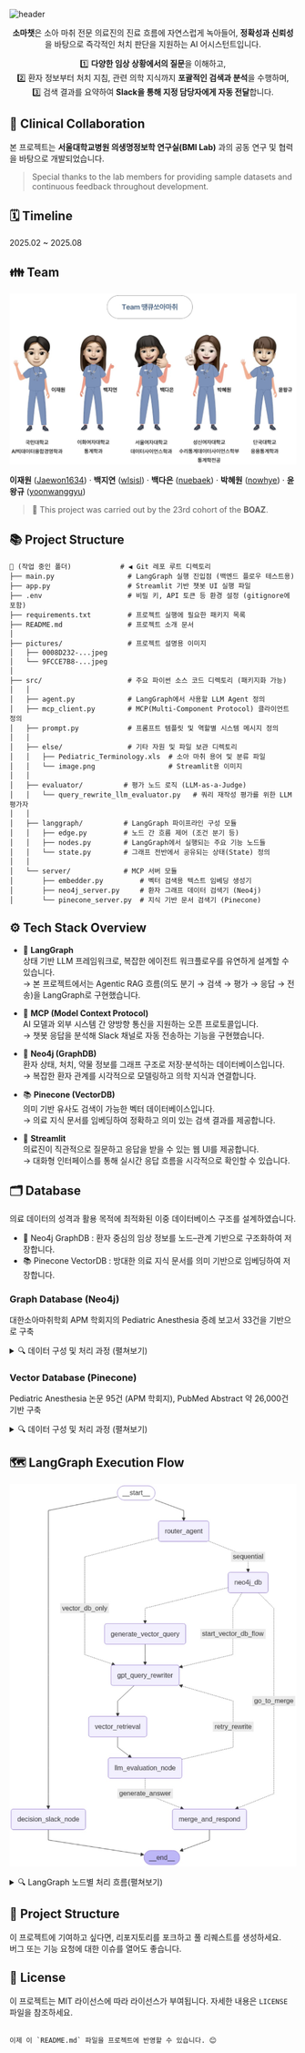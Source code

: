 ![header](https://capsule-render.vercel.app/api?type=Waving&color=auto&height=300&fontAlignY=50&fontAlign=50&section=header&text=땡큐소아마취&fontSize=50)
<div align=center>

**소마챗**은 소아 마취 전문 의료진의 진료 흐름에 자연스럽게 녹아들어,
**정확성과 신뢰성**을 바탕으로 즉각적인 처치 판단을 지원하는 AI 어시스턴트입니다.

1️⃣ **다양한 임상 상황에서의 질문**을 이해하고,  
2️⃣ 환자 정보부터 처치 지침, 관련 의학 지식까지 **포괄적인 검색과 분석**을 수행하며,  
3️⃣ 검색 결과를 요약하여 **Slack을 통해 지정 담당자에게 자동 전달**합니다.
</div>

## 🏥 Clinical Collaboration

본 프로젝트는 **서울대학교병원 의생명정보학 연구실(BMI Lab)** 과의 공동 연구 및 협력을 바탕으로 개발되었습니다.
> Special thanks to the lab members for providing sample datasets and continuous feedback throughout development.

## 🗓️ Timeline
2025.02 ~ 2025.08

## 👪 Team
<p align="center">
  <img src="pictures/9FCCE7B8-6EC3-406D-8927-5A748828A52B.jpeg" alt="LangGraph flowchart" width="600"/>
</p>

**이재원** ([Jaewon1634](https://github.com/Jaewon1634)) · **백지연** ([wlsisl](https://github.com/wlsisl)) · **백다은** ([nuebaek](https://github.com/nuebaek)) · **박혜원** ([nowhye](https://github.com/nowhye)) · **윤왕규** ([yoonwanggyu](https://github.com/yoonwanggyu)) 
> 📝 This project was carried out by the 23rd cohort of the **BOAZ**.

## 📚 Project Structure

```plaintext
📂 (작업 중인 폴더)            # ◀︎ Git 레포 루트 디렉토리
├── main.py                  # LangGraph 실행 진입점 (백엔드 플로우 테스트용)
├── app.py                   # Streamlit 기반 챗봇 UI 실행 파일
├── .env                     # 비밀 키, API 토큰 등 환경 설정 (gitignore에 포함)
├── requirements.txt         # 프로젝트 실행에 필요한 패키지 목록
├── README.md                # 프로젝트 소개 문서
│
├── pictures/                # 프로젝트 설명용 이미지
│   ├── 0008D232-...jpeg
│   └── 9FCCE7B8-...jpeg
│
├── src/                     # 주요 파이썬 소스 코드 디렉토리 (패키지화 가능)
│   │
│   ├── agent.py             # LangGraph에서 사용할 LLM Agent 정의
│   ├── mcp_client.py        # MCP(Multi-Component Protocol) 클라이언트 정의
│   ├── prompt.py            # 프롬프트 템플릿 및 역할별 시스템 메시지 정의
│   │
│   ├── else/                # 기타 자원 및 파일 보관 디렉토리
│   │   ├── Pediatric_Terminology.xls  # 소아 마취 용어 및 분류 파일
│   │   └── image.png                  # Streamlit용 이미지
│   │
│   ├── evaluator/          # 평가 노드 로직 (LLM-as-a-Judge)
│   │   └── query_rewrite_llm_evaluator.py   # 쿼리 재작성 평가를 위한 LLM 평가자
│   │
│   ├── langgraph/          # LangGraph 파이프라인 구성 모듈
│   │   ├── edge.py         # 노드 간 흐름 제어 (조건 분기 등)
│   │   ├── nodes.py        # LangGraph에서 실행되는 주요 기능 노드들
│   │   └── state.py        # 그래프 전반에서 공유되는 상태(State) 정의
│   │
│   └── server/             # MCP 서버 모듈
│       ├── embedder.py         # 벡터 검색용 텍스트 임베딩 생성기
│       ├── neo4j_server.py     # 환자 그래프 데이터 검색기 (Neo4j)
│       └── pinecone_server.py  # 지식 기반 문서 검색기 (Pinecone)
```

## ⚙️ Tech Stack Overview
- 🧩 **LangGraph**  
  상태 기반 LLM 프레임워크로, 복잡한 에이전트 워크플로우를 유연하게 설계할 수 있습니다.  
  → 본 프로젝트에서는 Agentic RAG 흐름(의도 분기 → 검색 → 평가 → 응답 → 전송)을 LangGraph로 구현했습니다.

- 🔗 **MCP (Model Context Protocol)**  
  AI 모델과 외부 시스템 간 양방향 통신을 지원하는 오픈 프로토콜입니다.  
  → 챗봇 응답을 분석해 Slack 채널로 자동 전송하는 기능을 구현했습니다.

- 🧬 **Neo4j (GraphDB)**  
  환자 상태, 처치, 약물 정보를 그래프 구조로 저장·분석하는 데이터베이스입니다.  
  → 복잡한 환자 관계를 시각적으로 모델링하고 의학 지식과 연결합니다.

- 📚 **Pinecone (VectorDB)**  
  의미 기반 유사도 검색이 가능한 벡터 데이터베이스입니다.  
  → 의료 지식 문서를 임베딩하여 정확하고 의미 있는 검색 결과를 제공합니다.

- 💬 **Streamlit**  
  의료진이 직관적으로 질문하고 응답을 받을 수 있는 웹 UI를 제공합니다.  
  → 대화형 인터페이스를 통해 실시간 응답 흐름을 시각적으로 확인할 수 있습니다.

## 🗂️ Database
의료 데이터의 성격과 활용 목적에 최적화된 이중 데이터베이스 구조를 설계하였습니다.
- 🧬 Neo4j GraphDB : 환자 중심의 임상 정보를 노드–관계 기반으로 구조화하여 저장합니다.
- 📚 Pinecone VectorDB : 방대한 의료 지식 문서를 의미 기반으로 임베딩하여 저장합니다.

### Graph Database (Neo4j)
대한소아마취학회 APM 학회지의 Pediatric Anesthesia 증례 보고서 33건을 기반으로 구축
<details>
<summary> 🔍 데이터 구성 및 처리 과정 (펼쳐보기) </summary>
• PDF → JSON 변환 후 환자 중심 정보 추출 및 정제
• 도메인 스키마 엔티티
	•	Person, UserSeg, Diagnosis, Surgery, AnesthesiaType, AnesthesiaAgents, Notes
• 관계(Relations)
	•	BELONGS_TO, HAS_DIAGNOSIS, UNDERWENT, USES, ABOUT, HAS_NOTE
• 모든 노드는 text-embedding-3-large 모델로 256차원 벡터 임베딩
• 유사 노드 + 1-hop 이웃 노드 검색으로 풍부한 컨텍스트 확보
• 검색 결과는 GPT-4 기반 응답 생성 시 핵심 정보로 활용
</details>

### Vector Database (Pinecone)
Pediatric Anesthesia 논문 95건 (APM 학회지), PubMed Abstract 약 26,000건 기반 구축
<details>
<summary> 🔍 데이터 구성 및 처리 과정 (펼쳐보기) </summary>
• PDF 문서는 Upstage Document Parser API를 사용해 구조적 JSON으로 변환
• 의미 단위 중심 시퀀스 재구성 + 수작업 클린업
• RecursiveCharacterTextSplitter 적용 (chunk size: 1000, overlap: 50)
• 문서 메타데이터 구성: title, content, year → LangChain Document 객체화
• text-embedding-ada-002 모델로 임베딩 후 Pinecone DB에 저장
• 이후 LLM 검색 시 벡터 유사도 기반 근거 문서로 사용됨
</details>

## 🗺️ LangGraph Execution Flow
<p align="center">
  <img src="pictures/0008D232-381E-4FAB-99F0-900B1D7CBC42.jpeg" alt="LangGraph flowchart" width="600"/>
</p>

<details>
<summary> 🔍 LangGraph 노드별 처리 흐름(펼쳐보기) </summary>

#### 1. 🧭 router_agent – 질문 분석 및 라우팅  
• 사용자의 자연어 질문을 분석하여 GPT-4 기반 Router Agent가 `flow_type`을 분류합니다.  
• 다음 중 하나의 흐름으로 분기됩니다:  
  - `neo4j_only`: 특정 환자 정보만 필요  
  - `vector_db_only`: 일반 의학 지식만 필요  
  - `parallel`: 두 DB 모두 필요  
  - `sequential`: Neo4j 기반 후속 VectorDB 검색  
• 판단 결과는 LangGraph의 상태(State)로 전달되어 최적 경로가 구성됩니다.  

#### 2. 🧬 neo4j_db – 환자 그래프 DB 검색  
• 환자의 상태, 처치 이력, 약물 정보 등을 Neo4j에서 조회합니다.  
• 결과는 후속 노드에서 통합 응답에 활용됩니다.  

#### 3. 🧠 generate_vector_query – 벡터 질의 생성  
• 사용자의 질문 또는 Neo4j 응답을 바탕으로 VectorDB 검색용 초기 질의를 생성합니다.  

#### 4. ✏️ gpt_query_rewriter – 질의 최적화 루프  
• 쿼리를 최대 3회까지 재작성하며 검색 성능을 향상시킵니다:  
  1. 영문화  
  2. 용어 정규화 및 동의어 추가  
  3. 구조 변경  

#### 5. 🔍 vector_retrieval – 유사도 기반 문서 검색  
• 각 쿼리 후보를 Pinecone DB에 질의하여 의료 지식 문서를 검색합니다.  

#### 6. 📊 llm_evaluation_node – 검색 결과 평가  
• LLM이 검색 결과를 다음 기준에 따라 평가합니다:  
  - 관련성 (Relevance)  
  - 사실 일치도 (Faithfulness)  
  - 완전성 (Completeness)  
  - 점수 평균이 0.7 미만이면 쿼리를 재작성하고 검색–평가 루프를 최대 3회 반복합니다.  

#### 7. 🧩 merge_and_respond – 응답 통합 및 생성  
• Neo4j + VectorDB 결과를 통합하여 GPT-4가 최종 자연어 응답을 생성합니다.  

#### 8. 📤 decision_slack_node – Slack 전송 판단 및 실행  
• 질문에 “보내줘”, “전송해줘” 등 키워드가 포함되면 실행됩니다.  
• 흐름:  
  1. 수신자 이름 파악  
  2. Slack 사용자 ID 조회  
  3. 멘션 메시지 생성 및 자동 전송  

#### 9. ✅ end – 최종 응답 반환  
• 생성된 응답을 사용자에게 반환하며 플로우를 종료합니다.

</details>

## 🤝 Project Structure

이 프로젝트에 기여하고 싶다면, 리포지토리를 포크하고 풀 리퀘스트를 생성하세요.   
버그 또는 기능 요청에 대한 이슈를 열어도 좋습니다.

## 📜 License

이 프로젝트는 MIT 라이선스에 따라 라이선스가 부여됩니다. 자세한 내용은 `LICENSE` 파일을 참조하세요.
```

이제 이 `README.md` 파일을 프로젝트에 반영할 수 있습니다. 😊
